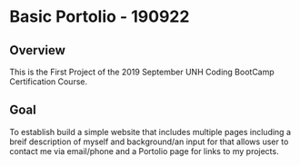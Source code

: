 # Basic Portolio - 190922

## Overview
This is the First Project of the 2019 September UNH Coding BootCamp Certification Course.

## Goal
To establish build a simple website that includes multiple pages including a breif description of myself and background/an input for that allows user to contact me via email/phone and a Portolio page for links to my projects.